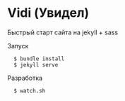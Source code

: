 Vidi (Увидел)
============================
Быстрый старт сайта на jekyll + sass

Запуск

      $ bundle install
      $ jekyll serve
      
Разработка

      $ watch.sh
      
 
   



